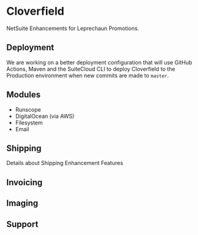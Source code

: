 # Cloverfield
NetSuite Enhancements for Leprechaun Promotions.

## Deployment
We are working on a better deployment configuration that will use GitHub Actions, Maven and the SuiteCloud CLI to deploy Cloverfield to the Production environment when new commits are made to `master`.

## Modules
- Runscope
- DigitalOcean (via AWS)
- Filesystem
- Email

## Shipping

Details about Shipping Enhancement Features

## Invoicing

## Imaging

## Support